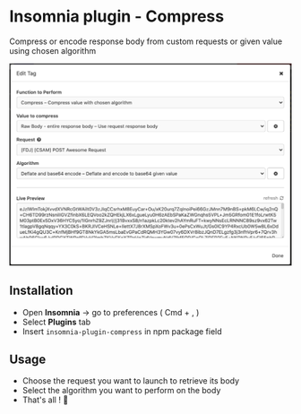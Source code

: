 # Insomnia plugin - Compress

Compress or encode response body from custom requests or given value using chosen algorithm

![Plugin screenshot](https://raw.githubusercontent.com/Hurobaki/insomnia-plugin-compress/master/screenshots/main.png)

## Installation

* Open **Insomnia** -> go to preferences ( Cmd + , )
* Select **Plugins** tab
* Insert `insomnia-plugin-compress` in npm package field

## Usage

* Choose the request you want to launch to retrieve its body
* Select the algorithm you want to perform on the body
* That's all ! :rocket: